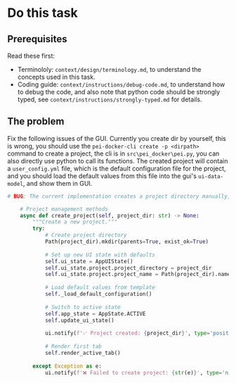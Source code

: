 
# Do this task

## Prerequisites

Read these first:
- Terminololy: `context/design/terminology.md`, to understand the concepts used in this task.
- Coding guide: `context/instructions/debug-code.md`, to understand how to debug the code, and also note that python code should be strongly typed, see `context/instructions/strongly-typed.md` for details.

## The problem

Fix the following issues of the GUI. Currently you create dir by yourself, this is wrong, you should use the `pei-docker-cli create -p <dirpath>` command to create a project, the cli is in `src\pei_docker\pei.py`, you can also directly use python to call its functions. The created project will contain a `user_config.yml` file, which is the default configuration file for the project, and you should load the default values from this file into the gui's `ui-data-model`, and show them in GUI.

```python
# BUG: The current implementation creates a project directory manually, which is incorrect, should use pei-docker-cli to create a project.

    # Project management methods
    async def create_project(self, project_dir: str) -> None:
        """Create a new project."""
        try:
            # Create project directory
            Path(project_dir).mkdir(parents=True, exist_ok=True)
            
            # Set up new UI state with defaults
            self.ui_state = AppUIState()
            self.ui_state.project.project_directory = project_dir
            self.ui_state.project.project_name = Path(project_dir).name
            
            # Load default values from template
            self._load_default_configuration()
            
            # Switch to active state
            self.app_state = AppState.ACTIVE
            self.update_ui_state()
            
            ui.notify(f'✅ Project created: {project_dir}', type='positive')
            
            # Render first tab
            self.render_active_tab()
            
        except Exception as e:
            ui.notify(f'❌ Failed to create project: {str(e)}', type='negative')
```